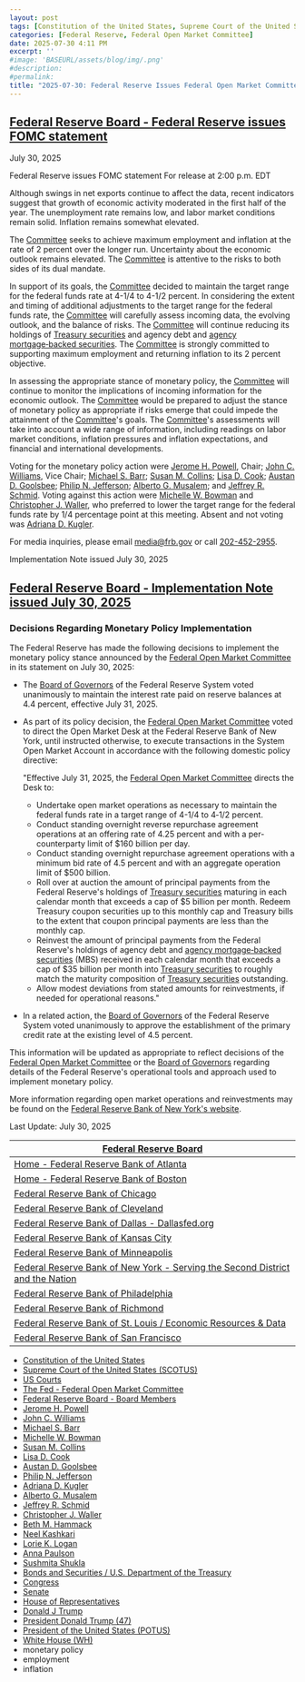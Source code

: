 ```yaml
---
layout: post
tags: [Constitution of the United States, Supreme Court of the United States (SCOTUS), US Courts, Federal Reserve Board, Federal Reserve Board - Board Members, The Fed - Federal Open Market Committee, Jerome H. Powell, John C. Williams, Michael S. Barr, Michelle W. Bowman, Susan M. Collins, Lisa D. Cook, Austan D. Goolsbee, Philip N. Jefferson, Neel Kashkari, Adriana D. Kugler, Alberto G. Musalem, Christopher J. Waller, Neel Kashkari, Bonds and Securities / U.S. Department of the Treasury, Congress, Senate, House of Representatives, President of the United States (POTUS), White House (WH), Donald J Trump, President Donald Trump (47), monetary policy, employment, inflation]
categories: [Federal Reserve, Federal Open Market Committee]
date: 2025-07-30 4:11 PM
excerpt: ''
#image: 'BASEURL/assets/blog/img/.png'
#description:
#permalink:
title: "2025-07-30: Federal Reserve Issues Federal Open Market Committee (FOMC) Statement"
---
```



## [Federal Reserve Board - Federal Reserve issues FOMC statement](https://www.federalreserve.gov/newsevents/pressreleases/monetary20250730a.htm)

July 30, 2025

Federal Reserve issues FOMC statement
For release at 2:00 p.m. EDT

Although swings in net exports continue to affect the data, recent indicators suggest that growth of economic activity moderated in the first half of the year. The unemployment rate remains low, and labor market conditions remain solid. Inflation remains somewhat elevated.

The [Committee](https://www.federalreserve.gov/monetarypolicy/fomc.htm) seeks to achieve maximum employment and inflation at the rate of 2 percent over the longer run. Uncertainty about the economic outlook remains elevated. The [Committee](https://www.federalreserve.gov/monetarypolicy/fomc.htm) is attentive to the risks to both sides of its dual mandate.

In support of its goals, the [Committee](https://www.federalreserve.gov/monetarypolicy/fomc.htm) decided to maintain the target range for the federal funds rate at 4-1/4 to 4-1/2 percent. In considering the extent and timing of additional adjustments to the target range for the federal funds rate, the [Committee](https://www.federalreserve.gov/monetarypolicy/fomc.htm) will carefully assess incoming data, the evolving outlook, and the balance of risks. The [Committee](https://www.federalreserve.gov/monetarypolicy/fomc.htm) will continue reducing its holdings of [Treasury securities](https://home.treasury.gov/services/bonds-and-securities) and agency debt and [agency mortgage‑backed securities](https://home.treasury.gov/services/bonds-and-securities). The [Committee](https://www.federalreserve.gov/monetarypolicy/fomc.htm) is strongly committed to supporting maximum employment and returning inflation to its 2 percent objective.

In assessing the appropriate stance of monetary policy, the [Committee](https://www.federalreserve.gov/monetarypolicy/fomc.htm) will continue to monitor the implications of incoming information for the economic outlook. The [Committee](https://www.federalreserve.gov/monetarypolicy/fomc.htm) would be prepared to adjust the stance of monetary policy as appropriate if risks emerge that could impede the attainment of the [Committee](https://www.federalreserve.gov/monetarypolicy/fomc.htm)'s goals. The [Committee](https://www.federalreserve.gov/monetarypolicy/fomc.htm)'s assessments will take into account a wide range of information, including readings on labor market conditions, inflation pressures and inflation expectations, and financial and international developments.

Voting for the monetary policy action were [Jerome H. Powell](https://www.federalreserve.gov/aboutthefed/bios/board/powell.htm), Chair; [John C. Williams](https://www.federalreserve.gov/aboutthefed/federal-reserve-system-new-york.htm), Vice Chair; [Michael S. Barr](https://www.federalreserve.gov/aboutthefed/bios/board/barr.htm); [Susan M. Collins](https://www.federalreserve.gov/aboutthefed/federal-reserve-system-boston.htm); [Lisa D. Cook](https://www.federalreserve.gov/aboutthefed/bios/board/cook.htm); [Austan D. Goolsbee](https://www.federalreserve.gov/aboutthefed/federal-reserve-system-chicago.htm); [Philip N. Jefferson](https://www.federalreserve.gov/aboutthefed/bios/board/jefferson.htm); [Alberto G. Musalem](https://www.federalreserve.gov/aboutthefed/federal-reserve-system-st-louis.htm); and [Jeffrey R. Schmid](https://www.federalreserve.gov/aboutthefed/federal-reserve-system-kansas-city.htm). Voting against this action were [Michelle W. Bowman](https://www.federalreserve.gov/aboutthefed/bios/board/bowman.htm) and [Christopher J. Waller](https://www.federalreserve.gov/aboutthefed/bios/board/waller.htm), who preferred to lower the target range for the federal funds rate by 1/4 percentage point at this meeting. Absent and not voting was [Adriana D. Kugler](https://www.federalreserve.gov/aboutthefed/bios/board/kugler.htm).

For media inquiries, please email [media@frb.gov](mailto:@frb.gov) or call [202-452-2955](tel:+12024522955).

Implementation Note issued July 30, 2025

## [Federal Reserve Board - Implementation Note issued July 30, 2025](https://www.federalreserve.gov/newsevents/pressreleases/monetary20250730a1.htm)

### Decisions Regarding Monetary Policy Implementation

The Federal Reserve has made the following decisions to implement the monetary policy stance announced by the [Federal Open Market Committee](https://www.federalreserve.gov/monetarypolicy/fomc.htm) in its statement on July 30, 2025:

- The [Board of Governors](https://www.federalreserve.gov/aboutthefed/bios/board/default.htm) of the Federal Reserve System voted unanimously to maintain the interest rate paid on reserve balances at 4.4 percent, effective July 31, 2025.
- As part of its policy decision, the [Federal Open Market Committee](https://www.federalreserve.gov/monetarypolicy/fomc.htm) voted to direct the Open Market Desk at the Federal Reserve Bank of New York, until instructed otherwise, to execute transactions in the System Open Market Account in accordance with the following domestic policy directive:

    "Effective July 31, 2025, the [Federal Open Market Committee](https://www.federalreserve.gov/monetarypolicy/fomc.htm) directs the Desk to:

    - Undertake open market operations as necessary to maintain the federal funds rate in a target range of 4-1/4 to 4‑1/2 percent.
    - Conduct standing overnight reverse repurchase agreement operations at an offering rate of 4.25 percent and with a per-counterparty limit of \$160 billion per day.
    - Conduct standing overnight repurchase agreement operations with a minimum bid rate of 4.5 percent and with an aggregate operation limit of \$500 billion.
    - Roll over at auction the amount of principal payments from the Federal Reserve's holdings of [Treasury securities](https://home.treasury.gov/services/bonds-and-securities) maturing in each calendar month that exceeds a cap of \$5 billion per month. Redeem Treasury coupon securities up to this monthly cap and Treasury bills to the extent that coupon principal payments are less than the monthly cap.
    - Reinvest the amount of principal payments from the Federal Reserve's holdings of agency debt and [agency mortgage‑backed securities](https://home.treasury.gov/services/bonds-and-securities) (MBS) received in each calendar month that exceeds a cap of \$35 billion per month into [Treasury securities](https://home.treasury.gov/services/bonds-and-securities) to roughly match the maturity composition of [Treasury securities](https://home.treasury.gov/services/bonds-and-securities) outstanding.
    - Allow modest deviations from stated amounts for reinvestments, if needed for operational reasons."
- In a related action, the [Board of Governors](https://www.federalreserve.gov/aboutthefed/bios/board/default.htm) of the Federal Reserve System voted unanimously to approve the establishment of the primary credit rate at the existing level of 4.5 percent.

This information will be updated as appropriate to reflect decisions of the [Federal Open Market Committee](https://www.federalreserve.gov/monetarypolicy/fomc.htm) or the [Board of Governors](https://www.federalreserve.gov/aboutthefed/bios/board/default.htm) regarding details of the Federal Reserve's operational tools and approach used to implement monetary policy.

More information regarding open market operations and reinvestments may be found on the [Federal Reserve Bank of New York's website](https://www.newyorkfed.org/).

Last Update: July 30, 2025

| [Federal Reserve Board](https://www.federalreserve.gov/) |
|---|
| [Home - Federal Reserve Bank of Atlanta](https://www.atlantafed.org/) |
| [Home - Federal Reserve Bank of Boston](https://www.bostonfed.org/) |
| [Federal Reserve Bank of Chicago](https://www.chicagofed.org/) |
| [Federal Reserve Bank of Cleveland](https://www.clevelandfed.org/) |
| [Federal Reserve Bank of Dallas - Dallasfed.org](https://www.dallasfed.org/) |
| [Federal Reserve Bank of Kansas City](https://www.kansascityfed.org/) |
| [Federal Reserve Bank of Minneapolis](https://www.minneapolisfed.org/) |
| [Federal Reserve Bank of New York - Serving the Second District and the Nation](https://www.newyorkfed.org/) |
| [Federal Reserve Bank of Philadelphia](https://www.philadelphiafed.org/) |
| [Federal Reserve Bank of Richmond](https://www.richmondfed.org/) |
| [Federal Reserve Bank of St. Louis / Economic Resources & Data](https://www.stlouisfed.org/) |
| [Federal Reserve Bank of San Francisco](https://www.frbsf.org/) |

- [Constitution of the United States](https://constitution.congress.gov/)
- [Supreme Court of the United States (SCOTUS)](https://constitution.congress.gov/)
- [US Courts](https://www.uscourts.gov/)
- [The Fed - Federal Open Market Committee](https://www.federalreserve.gov/monetarypolicy/fomc.htm)
- [Federal Reserve Board - Board Members](https://www.federalreserve.gov/aboutthefed/bios/board/default.htm)
- [Jerome H. Powell](https://www.federalreserve.gov/aboutthefed/bios/board/powell.htm)
- [John C. Williams](https://www.federalreserve.gov/aboutthefed/federal-reserve-system-new-york.htm)
- [Michael S. Barr](https://www.federalreserve.gov/aboutthefed/bios/board/barr.htm)
- [Michelle W. Bowman](https://www.federalreserve.gov/aboutthefed/bios/board/bowman.htm)
- [Susan M. Collins](https://www.federalreserve.gov/aboutthefed/federal-reserve-system-boston.htm)
- [Lisa D. Cook](https://www.federalreserve.gov/aboutthefed/bios/board/cook.htm)
- [Austan D. Goolsbee](https://www.federalreserve.gov/aboutthefed/federal-reserve-system-chicago.htm)
- [Philip N. Jefferson](https://www.federalreserve.gov/aboutthefed/bios/board/jefferson.htm)
- [Adriana D. Kugler](https://www.federalreserve.gov/aboutthefed/bios/board/kugler.htm)
- [Alberto G. Musalem](https://www.federalreserve.gov/aboutthefed/federal-reserve-system-st-louis.htm)
- [Jeffrey R. Schmid](https://www.federalreserve.gov/aboutthefed/federal-reserve-system-kansas-city.htm)
- [Christopher J. Waller](https://www.federalreserve.gov/aboutthefed/bios/board/waller.htm)
- [Beth M. Hammack](https://www.federalreserve.gov/aboutthefed/federal-reserve-system-cleveland.htm)
- [Neel Kashkari](https://www.federalreserve.gov/aboutthefed/federal-reserve-system-minneapolis.htm)
- [Lorie K. Logan](https://www.federalreserve.gov/aboutthefed/federal-reserve-system-dallas.htm)
- [Anna Paulson](https://www.federalreserve.gov/aboutthefed/federal-reserve-system-philadelphia.htm)
- [Sushmita Shukla](https://www.newyorkfed.org/aboutthefed/orgchart/shukla.htm)
- [Bonds and Securities / U.S. Department of the Treasury](https://home.treasury.gov/services/bonds-and-securities)
- [Congress](https://www.congress.gov/)
- [Senate](https://www.senate.gov/)
- [House of Representatives](https://www.house.gov/)
- [Donald J Trump](https://www.donaldjtrump.com/)
- [President Donald Trump (47)](https://www.whitehouse.gov/administration/donald-j-trump/)
- [President of the United States (POTUS)](https://www.whitehouse.gov/)
- [White House (WH)](https://www.whitehouse.gov/)
- monetary policy 
- employment 
- inflation 
